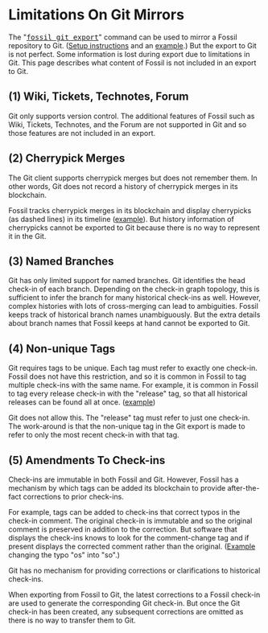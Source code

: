 # Limitations On Git Mirrors

The "<tt>[fossil git export](/help?cmd=git)</tt>" command can be used to
mirror a Fossil repository to Git.
([Setup instructions](./mirrortogithub.md) and an
[example](https://github.com/drhsqlite/fossil-mirror).)
But the export to Git is not perfect. Some information is lost during
export due to limitations in Git.  This page describes what content of
Fossil is not included in an export to Git.

## (1) Wiki, Tickets, Technotes, Forum

Git only supports version control. The additional features of Fossil such
as Wiki, Tickets, Technotes, and the Forum are not supported in Git and
so those features are not included in an export.

## (2) Cherrypick Merges

The Git client supports cherrypick merges but does not remember them.
In other words, Git does not record a history of cherrypick merges
in its blockchain.

Fossil tracks cherrypick merges in its blockchain and display cherrypicks
(as dashed lines) in its timeline ([example](/timeline?c=0a9f12ce6655b7a5)).
But history information of cherrypicks cannot be exported to Git because
there is no way to represent it in the Git.

## (3) Named Branches

Git has only limited support for named branches.  Git identifies the head
check-in of each branch.  Depending on the check-in graph topology, this
is sufficient to infer the branch for many historical check-ins as well.
However, complex histories with lots of cross-merging
can lead to ambiguities.  Fossil keeps
track of historical branch names unambiguously. 
But the extra details about branch names that Fossil keeps
at hand cannot be exported to Git.

## (4) Non-unique Tags

Git requires tags to be unique.  Each tag must refer to exactly one
check-in.  Fossil does not have this restriction, and so it is common
in Fossil to tag multiple check-ins with the same name.  For example,
it is common in Fossil to tag every release check-in with the "release"
tag, so that all historical releases can be found all at once.
([example](/timeline?t=release))

Git does not allow this.  The "release" tag must refer to just one
check-in.  The work-around is that the non-unique tag in the Git export is 
made to refer to only the most recent check-in with that tag.

## (5) Amendments To Check-ins

Check-ins are immutable in both Fossil and Git.
However, Fossil has a mechanism by which tags can be added
its blockchain to provide after-the-fact corrections to prior check-ins.

For example, tags can be added to check-ins that correct typos in the
check-in comment.  The original check-in is immutable and so the
original comment is preserved in addition to the correction. But
software that displays the check-ins knows to look for the comment-change
tag and if present displays the corrected comment rather than the original.
([Example](/info/8ed91bbe44d0d383) changing the typo "os" into "so".)

Git has no mechanism for providing corrections or clarifications to
historical check-ins.

When exporting from Fossil to Git, the latest corrections to a Fossil check-in
are used to generate the corresponding Git check-in.  But once the Git
check-in has been created, any subsequent corrections are omitted as there
is no way to transfer them to Git.
